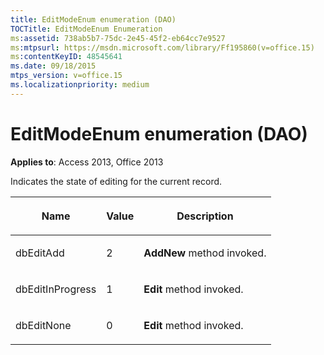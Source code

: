 ```yaml
---
title: EditModeEnum enumeration (DAO)
TOCTitle: EditModeEnum Enumeration
ms:assetid: 738ab5b7-75dc-2e45-45f2-eb64cc7e9527
ms:mtpsurl: https://msdn.microsoft.com/library/Ff195860(v=office.15)
ms:contentKeyID: 48545641
ms.date: 09/18/2015
mtps_version: v=office.15
ms.localizationpriority: medium
---
```


# EditModeEnum enumeration (DAO)


**Applies to**: Access 2013, Office 2013

Indicates the state of editing for the current record.

<table>
<colgroup>
<col />
<col />
<col />
</colgroup>
<thead>
<tr class="header">
<th><p>Name</p></th>
<th><p>Value</p></th>
<th><p>Description</p></th>
</tr>
</thead>
<tbody>
<tr class="odd">
<td><p>dbEditAdd</p></td>
<td><p>2</p></td>
<td><p><strong>AddNew</strong> method invoked.</p></td>
</tr>
<tr class="even">
<td><p>dbEditInProgress</p></td>
<td><p>1</p></td>
<td><p><strong>Edit</strong> method invoked.</p></td>
</tr>
<tr class="odd">
<td><p>dbEditNone</p></td>
<td><p>0</p></td>
<td><p><strong>Edit</strong> method invoked.</p></td>
</tr>
</tbody>
</table>

